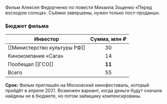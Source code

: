 Фильм Алексея Федорченко по повести Михаила Зощенко «Перед восходом солнца». Съёмки завершены, нужен только пост-продакшн.

### Бюджет фильма

Инвестор | Сумма, млн ₽
-|:-:
[[Министерство культуры РФ]]|30
Кинокомпания «Сага»|14
Пообещал [[ГСО]]|**11**
Всего|55

**Срок:** Фильм приглашён на Московский кинофестиваль, который пройдёт в апреле 2021.
Возможен вариант, когда деньги будут сначала найдены не в бюджете, но потом заёмщику компенсированы. 

